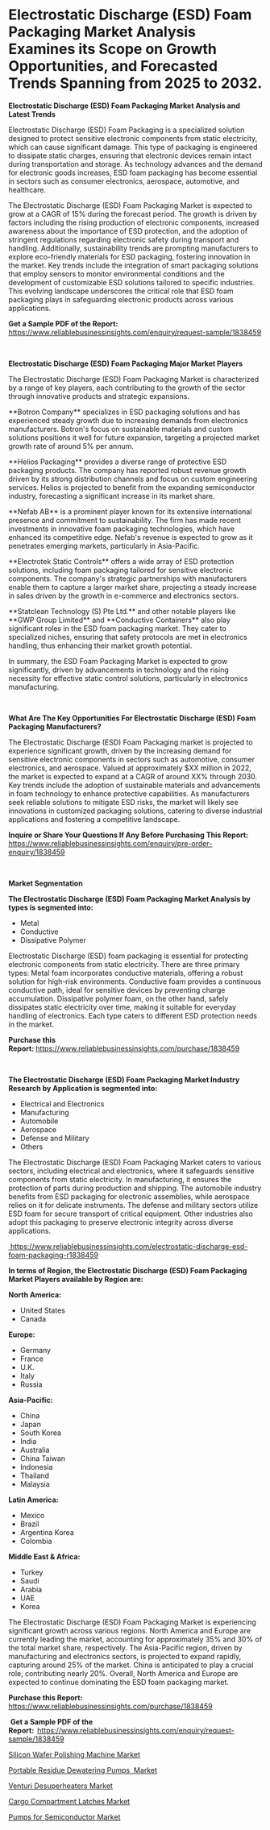 <p><h1>Electrostatic Discharge (ESD) Foam Packaging Market Analysis Examines its Scope on Growth Opportunities, and Forecasted Trends Spanning from 2025 to 2032.</h1></p><p><strong>Electrostatic Discharge (ESD) Foam Packaging Market Analysis and Latest Trends</strong></p>
<p><p>Electrostatic Discharge (ESD) Foam Packaging is a specialized solution designed to protect sensitive electronic components from static electricity, which can cause significant damage. This type of packaging is engineered to dissipate static charges, ensuring that electronic devices remain intact during transportation and storage. As technology advances and the demand for electronic goods increases, ESD foam packaging has become essential in sectors such as consumer electronics, aerospace, automotive, and healthcare.</p><p>The Electrostatic Discharge (ESD) Foam Packaging Market is expected to grow at a CAGR of 15% during the forecast period. The growth is driven by factors including the rising production of electronic components, increased awareness about the importance of ESD protection, and the adoption of stringent regulations regarding electronic safety during transport and handling. Additionally, sustainability trends are prompting manufacturers to explore eco-friendly materials for ESD packaging, fostering innovation in the market. Key trends include the integration of smart packaging solutions that employ sensors to monitor environmental conditions and the development of customizable ESD solutions tailored to specific industries. This evolving landscape underscores the critical role that ESD foam packaging plays in safeguarding electronic products across various applications.</p></p>
<p><strong>Get a Sample PDF of the Report:&nbsp;</strong> <a href="https://www.reliablebusinessinsights.com/enquiry/request-sample/1838459?utm_campaign=2220&utm_medium=2&utm_source=Github&utm_content=ia&utm_term=03022025&utm_id=electrostatic-discharge-esd-foam-packaging">https://www.reliablebusinessinsights.com/enquiry/request-sample/1838459</a></p>
<p>&nbsp;</p>
<p><strong>Electrostatic Discharge (ESD) Foam Packaging Major Market Players</strong></p>
<p><p>The Electrostatic Discharge (ESD) Foam Packaging Market is characterized by a range of key players, each contributing to the growth of the sector through innovative products and strategic expansions. </p><p>**Botron Company** specializes in ESD packaging solutions and has experienced steady growth due to increasing demands from electronics manufacturers. Botron's focus on sustainable materials and custom solutions positions it well for future expansion, targeting a projected market growth rate of around 5% per annum.</p><p>**Helios Packaging** provides a diverse range of protective ESD packaging products. The company has reported robust revenue growth driven by its strong distribution channels and focus on custom engineering services. Helios is projected to benefit from the expanding semiconductor industry, forecasting a significant increase in its market share.</p><p>**Nefab AB** is a prominent player known for its extensive international presence and commitment to sustainability. The firm has made recent investments in innovative foam packaging technologies, which have enhanced its competitive edge. Nefab's revenue is expected to grow as it penetrates emerging markets, particularly in Asia-Pacific.</p><p>**Electrotek Static Controls** offers a wide array of ESD protection solutions, including foam packaging tailored for sensitive electronic components. The company's strategic partnerships with manufacturers enable them to capture a larger market share, projecting a steady increase in sales driven by the growth in e-commerce and electronics sectors.</p><p>**Statclean Technology (S) Pte Ltd.** and other notable players like **GWP Group Limited** and **Conductive Containers** also play significant roles in the ESD foam packaging market. They cater to specialized niches, ensuring that safety protocols are met in electronics handling, thus enhancing their market growth potential.</p><p>In summary, the ESD Foam Packaging Market is expected to grow significantly, driven by advancements in technology and the rising necessity for effective static control solutions, particularly in electronics manufacturing.</p></p>
<p>&nbsp;</p>
<p><strong>What Are The Key Opportunities For Electrostatic Discharge (ESD) Foam Packaging Manufacturers?</strong></p>
<p><p>The Electrostatic Discharge (ESD) Foam Packaging market is projected to experience significant growth, driven by the increasing demand for sensitive electronic components in sectors such as automotive, consumer electronics, and aerospace. Valued at approximately $XX million in 2022, the market is expected to expand at a CAGR of around XX% through 2030. Key trends include the adoption of sustainable materials and advancements in foam technology to enhance protective capabilities. As manufacturers seek reliable solutions to mitigate ESD risks, the market will likely see innovations in customized packaging solutions, catering to diverse industrial applications and fostering a competitive landscape.</p></p>
<p><strong>Inquire or Share Your Questions If Any Before Purchasing This Report:</strong> <a href="https://www.reliablebusinessinsights.com/enquiry/pre-order-enquiry/1838459?utm_campaign=2220&utm_medium=2&utm_source=Github&utm_content=ia&utm_term=03022025&utm_id=electrostatic-discharge-esd-foam-packaging">https://www.reliablebusinessinsights.com/enquiry/pre-order-enquiry/1838459</a></p>
<p>&nbsp;</p>
<p><strong>Market Segmentation</strong></p>
<p><strong>The Electrostatic Discharge (ESD) Foam Packaging Market Analysis by types is segmented into:</strong></p>
<p><ul><li>Metal</li><li>Conductive</li><li>Dissipative Polymer</li></ul></p>
<p><p>Electrostatic Discharge (ESD) foam packaging is essential for protecting electronic components from static electricity. There are three primary types: Metal foam incorporates conductive materials, offering a robust solution for high-risk environments. Conductive foam provides a continuous conductive path, ideal for sensitive devices by preventing charge accumulation. Dissipative polymer foam, on the other hand, safely dissipates static electricity over time, making it suitable for everyday handling of electronics. Each type caters to different ESD protection needs in the market.</p></p>
<p><strong>Purchase this Report:&nbsp;</strong><a href="https://www.reliablebusinessinsights.com/purchase/1838459?utm_campaign=2220&utm_medium=2&utm_source=Github&utm_content=ia&utm_term=03022025&utm_id=electrostatic-discharge-esd-foam-packaging">https://www.reliablebusinessinsights.com/purchase/1838459</a></p>
<p>&nbsp;</p>
<p><strong>The Electrostatic Discharge (ESD) Foam Packaging Market Industry Research by Application is segmented into:</strong></p>
<p><ul><li>Electrical and Electronics</li><li>Manufacturing</li><li>Automobile</li><li>Aerospace</li><li>Defense and Military</li><li>Others</li></ul></p>
<p><p>The Electrostatic Discharge (ESD) Foam Packaging Market caters to various sectors, including electrical and electronics, where it safeguards sensitive components from static electricity. In manufacturing, it ensures the protection of parts during production and shipping. The automobile industry benefits from ESD packaging for electronic assemblies, while aerospace relies on it for delicate instruments. The defense and military sectors utilize ESD foam for secure transport of critical equipment. Other industries also adopt this packaging to preserve electronic integrity across diverse applications.</p></p>
<p><a href="https://www.reliablebusinessinsights.com/electrostatic-discharge-esd-foam-packaging-r1838459?utm_campaign=2220&utm_medium=2&utm_source=Github&utm_content=ia&utm_term=03022025&utm_id=electrostatic-discharge-esd-foam-packaging">&nbsp;https://www.reliablebusinessinsights.com/electrostatic-discharge-esd-foam-packaging-r1838459</a></p>
<p><strong>In terms of Region, the Electrostatic Discharge (ESD) Foam Packaging Market Players available by Region are:</strong></p>
<p>
    <p> <strong> North America: </strong>
        <ul>
            <li>United States</li>
            <li>Canada</li>
        </ul>
        </p> 
    <p> <strong> Europe: </strong>
        <ul>
            <li>Germany</li>
            <li>France</li>
            <li>U.K.</li>
            <li>Italy</li>
            <li>Russia</li>
        </ul>
        </p> 
    <p> <strong> Asia-Pacific: </strong>
        <ul>
            <li>China</li>
            <li>Japan</li>
            <li>South Korea</li>
            <li>India</li>
            <li>Australia</li>
            <li>China Taiwan</li>
            <li>Indonesia</li>
            <li>Thailand</li>
            <li>Malaysia</li>
        </ul>
        </p> 
    <p> <strong> Latin America: </strong>
        <ul>
            <li>Mexico</li>
            <li>Brazil</li>
            <li>Argentina Korea</li>
            <li>Colombia</li>
        </ul>
        </p> 
    <p> <strong> Middle East & Africa: </strong>
        <ul>
            <li>Turkey</li>
            <li>Saudi</li>
            <li>Arabia</li>
            <li>UAE</li>
            <li>Korea</li>
        </ul>
    </p>
    </p>
<p><p>The Electrostatic Discharge (ESD) Foam Packaging Market is experiencing significant growth across various regions. North America and Europe are currently leading the market, accounting for approximately 35% and 30% of the total market share, respectively. The Asia-Pacific region, driven by manufacturing and electronics sectors, is projected to expand rapidly, capturing around 25% of the market. China is anticipated to play a crucial role, contributing nearly 20%. Overall, North America and Europe are expected to continue dominating the ESD foam packaging market.</p></p>
<p><strong>Purchase this Report: </strong><a href="https://www.reliablebusinessinsights.com/purchase/1838459?utm_campaign=2220&utm_medium=2&utm_source=Github&utm_content=ia&utm_term=03022025&utm_id=electrostatic-discharge-esd-foam-packaging">https://www.reliablebusinessinsights.com/purchase/1838459</a></p>
<p>&nbsp;<strong>Get a Sample PDF of the Report:&nbsp;&nbsp;</strong><a href="https://www.reliablebusinessinsights.com/enquiry/request-sample/1838459?utm_campaign=2220&utm_medium=2&utm_source=Github&utm_content=ia&utm_term=03022025&utm_id=electrostatic-discharge-esd-foam-packaging">https://www.reliablebusinessinsights.com/enquiry/request-sample/1838459</a></p>
<p><strong></strong></p>
<p><p><a href="https://www.linkedin.com/pulse/whats-fueling-silicon-wafer-polishing-machine-markets-growth-fbwhf?utm_campaign=2220&utm_medium=2&utm_source=Github&utm_content=ia&utm_term=03022025&utm_id=electrostatic-discharge-esd-foam-packaging">Silicon Wafer Polishing Machine Market</a></p><p><a href="https://www.linkedin.com/pulse/navigating-portable-residue-dewatering-pumps-market-incorporating-csbif?utm_campaign=2220&utm_medium=2&utm_source=Github&utm_content=ia&utm_term=03022025&utm_id=electrostatic-discharge-esd-foam-packaging">Portable Residue Dewatering Pumps  Market</a></p><p><a href="https://www.linkedin.com/pulse/examining-venturi-desuperheaters-market-globally-latest-trends-y0fhf?utm_campaign=2220&utm_medium=2&utm_source=Github&utm_content=ia&utm_term=03022025&utm_id=electrostatic-discharge-esd-foam-packaging">Venturi Desuperheaters Market</a></p><p><a href="https://www.linkedin.com/pulse/revenue-demand-cargo-compartment-latches-market-projected-48-twqcf?utm_campaign=2220&utm_medium=2&utm_source=Github&utm_content=ia&utm_term=03022025&utm_id=electrostatic-discharge-esd-foam-packaging">Cargo Compartment Latches Market</a></p><p><a href="https://www.linkedin.com/pulse/pumps-semiconductor-market-size-demand-supply-situation-share-pf2sf?utm_campaign=2220&utm_medium=2&utm_source=Github&utm_content=ia&utm_term=03022025&utm_id=electrostatic-discharge-esd-foam-packaging">Pumps for Semiconductor Market</a></p></p>